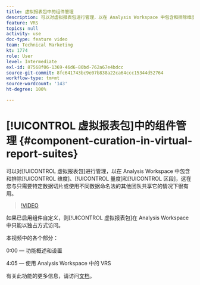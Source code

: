 ```yaml
---
title: 虚拟报表包中的组件管理
description: 可以对虚拟报表包进行管理，以在 Analysis Workspace 中包含和排除维度、量度和区段，这在您与只需要特定数据切片或使用不同数据命名法的其他团队共享它的情况下很有用。
feature: VRS
topics: null
activity: use
doc-type: feature video
team: Technical Marketing
kt: 1774
role: User
level: Intermediate
exl-id: 87568f06-1369-46d6-80bd-762a67e4bdcc
source-git-commit: 8fc641743bc9e07b838a22ca64ccc15344d52764
workflow-type: tm+mt
source-wordcount: '143'
ht-degree: 100%

---
```


# [!UICONTROL 虚拟报表包]中的组件管理 {#component-curation-in-virtual-report-suites}

可以对[!UICONTROL 虚拟报表包]进行管理，以在 Analysis Workspace 中包含和排除[!UICONTROL 维度]、[!UICONTROL 量度]和[!UICONTROL 区段]，这在您与只需要特定数据切片或使用不同数据命名法的其他团队共享它的情况下很有用。

>[!VIDEO](https://video.tv.adobe.com/v/23544/?quality=12&learn=on)

如果已启用组件自定义，则[!UICONTROL 虚拟报表包]在 Analysis Workspace 中只能以独占方式访问。

本视频中的各个部分：

0:00 — 功能概述和设置

4:05 — 使用 Analysis Workspace 中的 VRS

有关此功能的更多信息，请访问[文档](https://experienceleague.adobe.com/docs/analytics/components/virtual-report-suites/vrs-components.html?lang=zh-Hans)。
